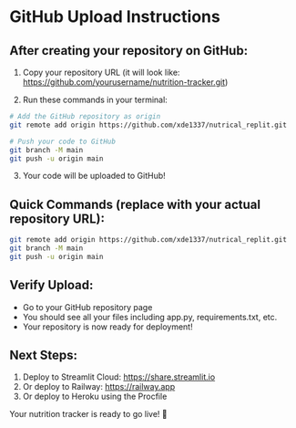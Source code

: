 # GitHub Upload Instructions

## After creating your repository on GitHub:

1. Copy your repository URL (it will look like: https://github.com/yourusername/nutrition-tracker.git)

2. Run these commands in your terminal:

```bash
# Add the GitHub repository as origin
git remote add origin https://github.com/xde1337/nutrical_replit.git

# Push your code to GitHub
git branch -M main
git push -u origin main
```

3. Your code will be uploaded to GitHub!

## Quick Commands (replace with your actual repository URL):

```bash
git remote add origin https://github.com/xde1337/nutrical_replit.git
git branch -M main
git push -u origin main
```

## Verify Upload:
- Go to your GitHub repository page
- You should see all your files including app.py, requirements.txt, etc.
- Your repository is now ready for deployment!

## Next Steps:
1. Deploy to Streamlit Cloud: https://share.streamlit.io
2. Or deploy to Railway: https://railway.app
3. Or deploy to Heroku using the Procfile

Your nutrition tracker is ready to go live! 🚀
